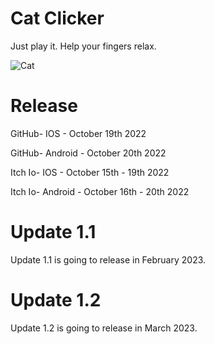 # Cat Clicker

Just play it. Help your fingers relax.

![Cat](https://user-images.githubusercontent.com/97199437/196009942-9c480baa-ec93-45f4-a72a-300e0dac9086.png)

# Release
  
  GitHub- IOS - October 19th 2022
  
  GitHub- Android - October 20th 2022
  
  Itch Io- IOS - October 15th - 19th 2022
  
  Itch Io- Android - October 16th - 20th 2022
  
# Update 1.1

  Update 1.1 is going to release in February 2023.
  
# Update 1.2 
  
  Update 1.2 is going to release in March 2023.
  
